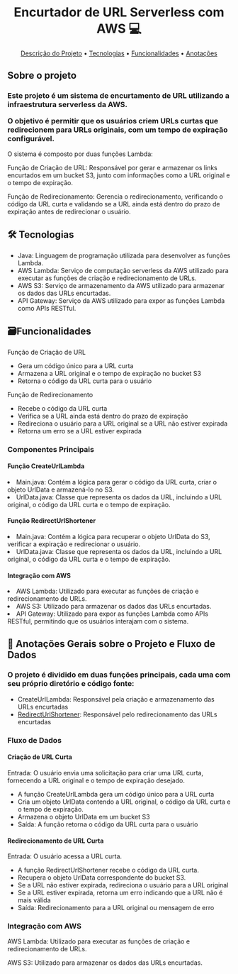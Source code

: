 <h1 align="center" style="font-weight: bold;">Encurtador de URL Serverless com AWS 💻</h1>

<p align="center">
 <a href="#sobre">Descrição do Projeto</a> •
 <a href="#tecnologias">Tecnologias</a> • 
 <a href="#endpoints">Funcionalidades</a> •
 <a href="#anotacoes">Anotações</a>
</p>

<h2 id="sobre">Sobre o projeto</h2>
<h3>Este projeto é um sistema de encurtamento de URL utilizando a infraestrutura serverless da AWS.   
  
O objetivo é permitir que os usuários criem URLs curtas que redirecionem para URLs originais, com um tempo de expiração configurável.   </h3>
O sistema é composto por duas funções Lambda:   

Função de Criação de URL: Responsável por gerar e armazenar os links encurtados em um bucket S3, junto com informações como a URL original e o tempo de expiração.   

Função de Redirecionamento: Gerencia o redirecionamento, verificando o código da URL curta e validando se a URL ainda está dentro do prazo de expiração antes de redirecionar o usuário.</h3>

<h2 id="tecnologias">🛠 Tecnologias</h2>
<ul>
  <li>Java: Linguagem de programação utilizada para desenvolver as funções Lambda.</li>
  <li>AWS Lambda: Serviço de computação serverless da AWS utilizado para executar as funções de criação e redirecionamento de URLs.</li>
  <li>AWS S3: Serviço de armazenamento da AWS utilizado para armazenar os dados das URLs encurtadas.</li>
  <li>API Gateway: Serviço da AWS utilizado para expor as funções Lambda como APIs RESTful.</li>
</ul>

<h2 id="endpoints">🗃Funcionalidades</h2>

<p>Função de Criação de URL</p>
<ul>
  <li>Gera um código único para a URL curta</li>
  <li>Armazena a URL original e o tempo de expiração no bucket S3</li>
  <li>Retorna o código da URL curta para o usuário</li>
</ul>

<p> Função de Redirecionamento</p>
<ul>
  <li>Recebe o código da URL curta</li>
  <li>Verifica se a URL ainda está dentro do prazo de expiração</li>
  <li>Redireciona o usuário para a URL original se a URL não estiver expirada</li>
  <li>Retorna um erro se a URL estiver expirada</li>
</ul>


### Componentes Principais

#### Função CreateUrlLambda
<li>Main.java: Contém a lógica para gerar o código da URL curta, criar o objeto UrlData e armazená-lo no S3.    </li>

<li>UrlData.java: Classe que representa os dados da URL, incluindo a URL original, o código da URL curta e o tempo de expiração.    </li>

#### Função RedirectUrlShortener
<li>Main.java: Contém a lógica para recuperar o objeto UrlData do S3, verificar a expiração e redirecionar o usuário.    </li>

<li>UrlData.java: Classe que representa os dados da URL, incluindo a URL original, o código da URL curta e o tempo de expiração.     </li>

#### Integração com AWS
<li>AWS Lambda: Utilizado para executar as funções de criação e redirecionamento de URLs.    </li>

<li>AWS S3: Utilizado para armazenar os dados das URLs encurtadas.    </li>

<li>API Gateway: Utilizado para expor as funções Lambda como APIs RESTful, permitindo que os usuários interajam com o sistema.</li>


<h2 id="anotacoes">📝 Anotações Gerais sobre o Projeto e Fluxo de Dados</h2>


### O projeto é dividido em duas funções principais, cada uma com seu próprio diretório e código fonte:
<ul>
  <li>CreateUrlLambda: Responsável pela criação e armazenamento das URLs encurtadas</li>
  <li><a href=https://github.com/manuverso/encurtador-redirectURL>RedirectUrlShortener</a>: Responsável pelo redirecionamento das URLs encurtadas</li>
</ul>


### Fluxo de Dados
#### Criação de URL Curta
Entrada: O usuário envia uma solicitação para criar uma URL curta, fornecendo a URL original e o tempo de expiração desejado.
<ul>
  <li>A função CreateUrlLambda gera um código único para a URL curta</li>
  <li>Cria um objeto UrlData contendo a URL original, o código da URL curta e o tempo de expiração.</li>
  <li>Armazena o objeto UrlData em um bucket S3</li>
  <li>Saída: A função retorna o código da URL curta para o usuário</li>
</ul>


#### Redirecionamento de URL Curta
Entrada: O usuário acessa a URL curta.
<ul>
  <li>A função RedirectUrlShortener recebe o código da URL curta.</li>
  <li>Recupera o objeto UrlData correspondente do bucket S3.</li>
  <li>Se a URL não estiver expirada, redireciona o usuário para a URL original</li>
  <li>Se a URL estiver expirada, retorna um erro indicando que a URL não é mais válida</li>
  <li>Saída: Redirecionamento para a URL original ou mensagem de erro</li>
</ul>

### Integração com AWS   

AWS Lambda: Utilizado para executar as funções de criação e redirecionamento de URLs.   

AWS S3: Utilizado para armazenar os dados das URLs encurtadas.   
